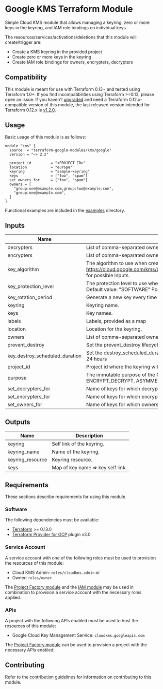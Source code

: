 # Google KMS Terraform Module

Simple Cloud KMS module that allows managing a keyring, zero or more keys in the keyring, and IAM role bindings on individual keys.

The resources/services/activations/deletions that this module will create/trigger are:

- Create a KMS keyring in the provided project
- Create zero or more keys in the keyring
- Create IAM role bindings for owners, encrypters, decrypters

## Compatibility
This module is meant for use with Terraform 0.13+ and tested using Terraform 1.0+. If you find incompatibilities using Terraform >=0.13, please open an issue.
 If you haven't
[upgraded](https://www.terraform.io/upgrade-guides/0-13.html) and need a Terraform
0.12.x-compatible version of this module, the last released version
intended for Terraform 0.12.x is [v1.2.0](https://registry.terraform.io/modules/terraform-google-modules/-kms/google/v1.2.0).

## Usage

Basic usage of this module is as follows:

```hcl
module "kms" {
  source  = "terraform-google-modules/kms/google"
  version = "~> 2.2"

  project_id         = "<PROJECT ID>"
  location           = "europe"
  keyring            = "sample-keyring"
  keys               = ["foo", "spam"]
  set_owners_for     = ["foo", "spam"]
  owners = [
    "group:one@example.com,group:two@example.com",
    "group:one@example.com",
  ]
}
```

Functional examples are included in the
[examples](./examples/) directory.

<!-- BEGINNING OF PRE-COMMIT-TERRAFORM DOCS HOOK -->
## Inputs

| Name | Description | Type | Default | Required |
|------|-------------|------|---------|:--------:|
| decrypters | List of comma-separated owners for each key declared in set\_decrypters\_for. | `list(string)` | `[]` | no |
| encrypters | List of comma-separated owners for each key declared in set\_encrypters\_for. | `list(string)` | `[]` | no |
| key\_algorithm | The algorithm to use when creating a version based on this template. See the https://cloud.google.com/kms/docs/reference/rest/v1/CryptoKeyVersionAlgorithm for possible inputs. | `string` | `"GOOGLE_SYMMETRIC_ENCRYPTION"` | no |
| key\_protection\_level | The protection level to use when creating a version based on this template. Default value: "SOFTWARE" Possible values: ["SOFTWARE", "HSM"] | `string` | `"SOFTWARE"` | no |
| key\_rotation\_period | Generate a new key every time this period passes. | `string` | `"100000s"` | no |
| keyring | Keyring name. | `string` | n/a | yes |
| keys | Key names. | `list(string)` | `[]` | no |
| labels | Labels, provided as a map | `map(string)` | `{}` | no |
| location | Location for the keyring. | `string` | n/a | yes |
| owners | List of comma-separated owners for each key declared in set\_owners\_for. | `list(string)` | `[]` | no |
| prevent\_destroy | Set the prevent\_destroy lifecycle attribute on keys. | `bool` | `true` | no |
| key\_destroy\_scheduled\_duration | Set the destroy\_scheduled\_duration attribute on keys. The default when not set is 24 hours | `string` | `""` | no |
| project\_id | Project id where the keyring will be created. | `string` | n/a | yes |
| purpose | The immutable purpose of the CryptoKey. Possible values are ENCRYPT\_DECRYPT, ASYMMETRIC\_SIGN, and ASYMMETRIC\_DECRYPT. | `string` | `"ENCRYPT_DECRYPT"` | no |
| set\_decrypters\_for | Name of keys for which decrypters will be set. | `list(string)` | `[]` | no |
| set\_encrypters\_for | Name of keys for which encrypters will be set. | `list(string)` | `[]` | no |
| set\_owners\_for | Name of keys for which owners will be set. | `list(string)` | `[]` | no |

## Outputs

| Name | Description |
|------|-------------|
| keyring | Self link of the keyring. |
| keyring\_name | Name of the keyring. |
| keyring\_resource | Keyring resource. |
| keys | Map of key name => key self link. |

<!-- END OF PRE-COMMIT-TERRAFORM DOCS HOOK -->

## Requirements

These sections describe requirements for using this module.

### Software

The following dependencies must be available:

- [Terraform](https://www.terraform.io/downloads.html) >= 0.13.0
- [Terraform Provider for GCP][terraform-provider-gcp] plugin v3.0

### Service Account

A service account with one of the following roles must be used to provision
the resources of this module:

- Cloud KMS Admin: `roles/cloudkms.admin` or
- Owner: `roles/owner`

The [Project Factory module][project-factory-module] and the
[IAM module][iam-module] may be used in combination to provision a
service account with the necessary roles applied.

### APIs

A project with the following APIs enabled must be used to host the
resources of this module:

- Google Cloud Key Management Service: `cloudkms.googleapis.com`

The [Project Factory module][project-factory-module] can be used to
provision a project with the necessary APIs enabled.

## Contributing

Refer to the [contribution guidelines](./CONTRIBUTING.md) for
information on contributing to this module.

[iam-module]: https://registry.terraform.io/modules/terraform-google-modules/iam/google
[project-factory-module]: https://registry.terraform.io/modules/terraform-google-modules/project-factory/google
[terraform-provider-gcp]: https://www.terraform.io/docs/providers/google/index.html
[terraform]: https://www.terraform.io/downloads.html
